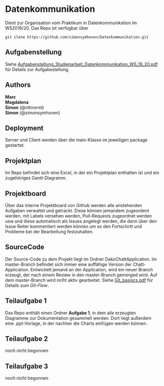 # Datenkommunikation
Dient zur Organisation vom Praktikum in Datenkommunikation im WS2019/20.
Das Repo ist verfügbar über

```
git clone https://github.com/simonsymhoven/Datenkommunikation.git 
```
## Aufgabenstellung

Siehe [Aufgabenstellung_Studienarbeit_Datenkommunikation_WS_19_20.pdf](Aufgabenstellung.pdf) für Details zur Aufgabestellung.

## Authors
**Marc** <br>
**Magdalena** <br>
**Simon** (@ottnorml) <br>
**Simon** (@simonsymhoven) <br> 

## Deployment
Server und Client werden über die main-Klasse im jeweiligen package gestartet.

## Projektplan
Im Repo befindet sich eine Excel, in der ein Projektplan enthalten ist und ein zugehöriges Gantt-Diagramm.

## Projektboard
Über das interne Projektboard von Github werden alle anstehenden Aufgaben verwaltet und getrackt. Diese können jemandem zugeordent werden, mit Labels versehen werden, Pull-Requests zugeordnet werden usw und diese automatisch als Issues angelegt werden, die dann über den Issue Reiter kommentiert werden können um so den Fortschirtt und Probleme bei der Bearbeitung festzuhalten.

## SourceCode
Der Source-Code zu dem Projekt liegt im Ordner DakoChattApplication.
Im master-Branch befindet sich immer eine auffähige Version der Chatt-Application. Entwickelt jemand an der Application, wird ein neuer Branch erzeugt, der nach einem Review in den master-Branch gemerged wird. Auf dem master-Branch wird nciht aktiv gearbeitet. Siehe [Git_basiscs.pdf](Git_basiscs.pdf) für Details zum *Git-Flow*.

## Teilaufgabe 1
Das Repo enthält einen Ordner **Aufgabe 1**, in dem alle erzeugten Diagramme zur Dokumentation gesammelt werden. Dort liegt außerdem eine .ppt-Vorlage, in der nachher die Charts einfügen werden können.

## Teilaufgabe 2
noch nicht begonnen

## Teilaufgabe 3
noch nicht begonnen


